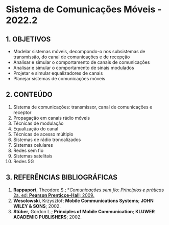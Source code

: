 # Sistema de Comunicações Móveis - 2022.2

## 1. OBJETIVOS
- Modelar sistemas móveis, decompondo-o nos subsistemas de transmissão, do canal de comunicações e de recepção  
- Analisar e simular o comportamento de canais de comunicações
- Analisar e simular o comportamento de sinais modulados
- Projetar e simular equalizadores de canais
- Planejar sistemas de comunicações móveis

## 2. CONTEÚDO
1. Sistema de comunicações: transmissor, canal de comunicações e receptor
2. Propagação em canais rádio móveis
3. Técnicas de modulação
4. Equalização do canal
5. Técnicas de acesso múltiplo
6. Sistemas de rádio troncalizados
7. Sistemas celulares
8. Redes sem fio
9. Sistemas satelitais
10. Redes 5G

## 3. REFERÊNCIAS BIBLIOGRÁFICAS

1. [**Rappaport**, Theodore S.; **Comunicações sem fio: Princípios e práticas* 2a. ed; **Pearson Prenticce-Hall**; 2009.](https://plataforma.bvirtual.com.br/Leitor/Publicacao/445/pdf/0)
2. **Wesolowski**, Krzysztof; **Mobile Communications Systems**; **JOHN WILEY & SONS**; 2002.
3. **Stüber,** Gordon L.; **Principles of Mobile Communication**; **KLUWER ACADEMIC PUBLISHERS**; 2002.

